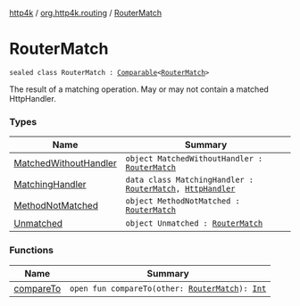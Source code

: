 [http4k](../../index.md) / [org.http4k.routing](../index.md) / [RouterMatch](./index.md)

# RouterMatch

`sealed class RouterMatch : `[`Comparable`](https://kotlinlang.org/api/latest/jvm/stdlib/kotlin/-comparable/index.html)`<`[`RouterMatch`](./index.md)`>`

The result of a matching operation. May or may not contain a matched HttpHandler.

### Types

| Name | Summary |
|---|---|
| [MatchedWithoutHandler](-matched-without-handler.md) | `object MatchedWithoutHandler : `[`RouterMatch`](./index.md) |
| [MatchingHandler](-matching-handler/index.md) | `data class MatchingHandler : `[`RouterMatch`](./index.md)`, `[`HttpHandler`](../../org.http4k.core/-http-handler.md) |
| [MethodNotMatched](-method-not-matched.md) | `object MethodNotMatched : `[`RouterMatch`](./index.md) |
| [Unmatched](-unmatched.md) | `object Unmatched : `[`RouterMatch`](./index.md) |

### Functions

| Name | Summary |
|---|---|
| [compareTo](compare-to.md) | `open fun compareTo(other: `[`RouterMatch`](./index.md)`): `[`Int`](https://kotlinlang.org/api/latest/jvm/stdlib/kotlin/-int/index.html) |
